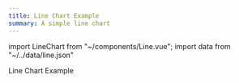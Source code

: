 ```yaml
---
title: Line Chart Example
summary: A simple line chart
---
```

import LineChart from "~/components/Line.vue";
import data from "~/../data/line.json"

Line Chart Example

<line-chart :chartData="data"></line-chart>
